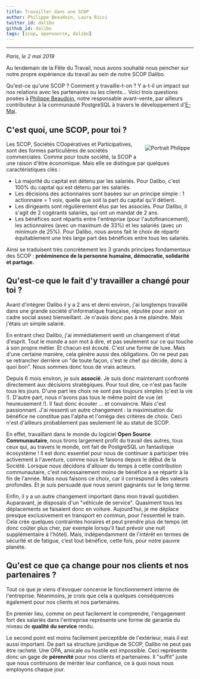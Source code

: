 ```yaml
---
title: Travailler dans une SCOP
author: Philippe Beaudoin, Laura Ricci
twitter_id: dalibo
github_id: dalibo
tags: [scop, opensource, dalibo]
---
```


---

*Paris, le 2 mai 2019*

Au lendemain de la Fête du Travail, nous avons souhaité nous pencher sur notre propre expérience du travail au sein de 
notre SCOP Dalibo.

Qu'est-ce qu'une SCOP ? Comment y travaille-t-on ? Y a-t-il un impact sur nos relations avec les 
partenaires ou les clients... Voici trois questions posées à [Philippe Beaudoin](https://www.linkedin.com/in/philippe-beaudoin-675160139/), notre responsable avant-vente, par ailleurs contributeur à la communauté PostgreSQL à travers le développement d'[E-Maj](http://blog.dalibo.com/2019/04/02/sortie_de_E-Maj_3.0.html).


<!--MORE-->   
   
## C'est quoi, une SCOP, pour toi ?

<img src="{{ '/img/portrait_philippe_small.jpg' | relative_url }}" alt="Portrait Philippe" style="float: right; padding:10px;">

Les SCOP, Sociétés COopératives et Participatives, sont des formes particulières de sociétés commerciales.
Comme pour toute société, la SCOP a une raison d'être économique. Mais elle se distingue par quelques caractéristiques clés :
- La majorité du capital est détenu par les salariés. Pour Dalibo, c'est 100% du capital qui est détenu par les salariés.
- Les décisions des actionnaires sont basées sur un principe simple : 1 actionnaire = 1 voix, quelle que soit la part du 
capital qu'il détient.
- Les dirigeants sont régulièrement élus par les associés. Pour Dalibo, il s'agit de 2 cogérants salariés, qui ont un mandat de 2 ans.
- Les bénéfices sont répartis entre l'entreprise (pour l'autofinancement), les actionnaires (avec un maximum de 33%) 
et les salariés (avec un minimum de 25%). Pour Dalibo, nous avons fait le choix de répartir équitablement une très large part des bénéfices entre tous les salariés.

Ainsi se traduisent très concrètement les 3 grands principes fondamentaux des SCOP : **prééminence de la personne humaine,
 démocratie, solidarité et partage.**

## Qu'est-ce que le fait d'y travailler a changé pour toi ?

Avant d'intégrer Dalibo il y a 2 ans et demi environ, j'ai longtemps travaillé dans une grande société d'informatique française, réputée pour avoir un cadre social assez bienveillant. Je n'avais donc pas à me plaindre. Mais j'étais un simple salarié.

En entrant chez Dalibo, j'ai immédiatement senti un changement d'état d'esprit. Tout le monde a son mot à dire, 
et pas seulement sur ce qui touche à son propre métier. Et chacun est écouté. C'est une forme de luxe.
Mais d'une certaine manière, cela génère aussi des obligations. On ne peut pas se retrancher derrière un 
"de toute façon, c'est le chef qui décide, donc à quoi bon". Nous sommes donc tous de vrais acteurs.

Depuis 6 mois environ, je suis **associé**. Je suis donc maintenant confronté directement aux décisions stratégiques. 
Pour tout dire, ce n'est pas facile tous les jours. 
D'une part les choix ne sont pas toujours simples (c'est la vie !). 
D'autre part, nous n'avons pas tous le même point de vue (et heureusement !). Il faut donc écouter ... et convaincre. 
Mais c'est passionnant.
J'ai ressenti un autre changement : la maximisation du bénéfice ne constitue pas l'alpha et l'oméga des critères de choix.
Ceci n'est d'ailleurs probablement pas seulement lié au statut de SCOP.

En effet, travaillant dans le monde du logiciel **Open Source Communautaire**, nous tirons largement profit du travail 
des autres, tous ceux qui, au travers le monde, ont fait de PostgreSQL un fantastique écosystème ! 
Il est donc essentiel pour nous de continuer à participer très activement à l'aventure, comme nous le faisons depuis le début de la Société. 
Lorsque nous décidons d'allouer du temps à cette contribution communautaire, c'est nécessairement moins de bénéfice
à se répartir à la fin de l'année. Mais nous faisons ce choix, car il correspond à des valeurs profondes.
Et je suis persuadé que nous seront gagnants sur le long terme.

Enfin, il y a un autre changement important dans mon travail quotidien. Auparavant, je disposais d'un "véhicule de service". Quasiment tous les déplacements se faisaient donc en voiture. Aujourd'hui, je me déplace presque exclusivement en transport en commun, pour l'essentiel le train. Cela crée quelques contraintes horaires et peut prendre plus de temps (et donc coûter plus cher, par exemple lorsqu'il faut prévoir une nuit supplémentaire à l'hôtel). Mais, indépendamment de l'intérêt en termes de sécurité et de fatigue, c’est tout bénéfice, cette fois, pour notre pauvre planète.

## Qu'est ce que ça change pour nos clients et nos partenaires ?

Tout ce que je viens d'évoquer concerne le fonctionnement interne de l'entreprise. Néanmoins, je crois que cela a quelques conséquences également pour nos clients et nos partenaires.

En premier lieu, comme on peut facilement le comprendre, l'engagement fort des salariés dans l'entreprise représente une
forme de garantie du niveau de **qualité du service** rendu.

Le second point est moins facilement perceptible de l'extérieur, mais il est aussi important.
De part sa structure juridique de SCOP, Dalibo ne peut pas être racheté. Une OPA, amicale ou hostile est impossible.
Ceci représente donc un gage de **pérennité** pour nos clients et partenaires. Il "suffit" juste que nous continuons de mériter leur confiance, ce à quoi nous nous employons chaque jour.
